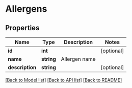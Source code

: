 # Allergens

## Properties
Name | Type | Description | Notes
------------ | ------------- | ------------- | -------------
**id** | **int** |  | [optional] 
**name** | **string** | Allergen name | 
**description** | **string** |  | [optional] 

[[Back to Model list]](../../README.md#documentation-for-models) [[Back to API list]](../../README.md#documentation-for-api-endpoints) [[Back to README]](../../README.md)

